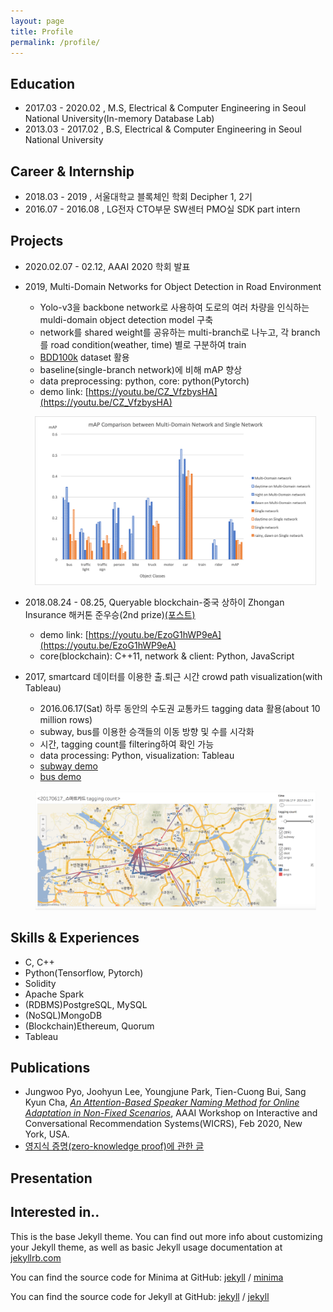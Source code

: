 ```yaml
---
layout: page
title: Profile
permalink: /profile/
---
```


## Education

* 2017.03 - 2020.02 , M.S, Electrical & Computer Engineering in Seoul National University(In-memory Database Lab)
* 2013.03 - 2017.02 , B.S, Electrical & Computer Engineering in Seoul National University

## Career & Internship

* 2018.03 - 2019    , 서울대학교 블록체인 학회 Decipher 1, 2기
* 2016.07 - 2016.08 , LG전자 CTO부문 SW센터 PMO실 SDK part intern 

## Projects

* 2020.02.07 - 02.12, AAAI 2020 학회 발표

* 2019, Multi-Domain Networks for Object Detection in Road Environment
    - Yolo-v3을 backbone network로 사용하여 도로의 여러 차량을 인식하는 muldi-domain object detection model 구축
    - network를 shared weight를 공유하는 multi-branch로 나누고, 각 branch를 road condition(weather, time) 별로 구분하여 train
    - [BDD100k](https://bair.berkeley.edu/blog/2018/05/30/bdd/) dataset 활용
    - baseline(single-branch network)에 비해 mAP 향상
    - data preprocessing: python, core: python(Pytorch)
    - demo link: [https://youtu.be/CZ_VfzbysHA](https://youtu.be/CZ_VfzbysHA)
    <p align="center">
      <img src="/files/profile/mAP_mdnet.png" alt="mAP comparison between multi-domain network and single-domain network" width="450"/>
    </p>

* 2018.08.24 - 08.25, Queryable blockchain-중국 상하이 Zhongan Insurance 해커톤 준우승(2nd prize)[(포스트)](/_posts/2018-08-26/2018-08-26-zhongan_hackathon.markdown)
    - demo link: [https://youtu.be/EzoG1hWP9eA](https://youtu.be/EzoG1hWP9eA)
    - core(blockchain): C++11, network & client: Python, JavaScript

* 2017, smartcard 데이터를 이용한 출.퇴근 시간 crowd path visualization(with Tableau)
    - 2016.06.17(Sat) 하루 동안의 수도권 교통카드 tagging data 활용(about 10 million rows)
    - subway, bus를 이용한 승객들의 이동 방향 및 수를 시각화
    - 시간, tagging count를 filtering하여 확인 가능
    - data processing: Python, visualization: Tableau
    - [subway demo](https://public.tableau.com/profile/.3518#!/vizhome/bus_v0_2/1?publish=yes)
    - [bus demo](https://public.tableau.com/profile/.3518#!/vizhome/bus_v0_2_onlybus/1?publish=yes)    
    <p align="center">
      <img src="/files/profile/smartcard_subway.png" alt="example of visualization for smartcard:subway" width="450"/>
    </p>

## Skills & Experiences

* C, C++
* Python(Tensorflow, Pytorch)
* Solidity
* Apache Spark
* (RDBMS)PostgreSQL, MySQL
* (NoSQL)MongoDB
* (Blockchain)Ethereum, Quorum
* Tableau

## Publications

* Jungwoo Pyo, Joohyun Lee, Youngjune Park, Tien-Cuong Bui, Sang Kyun Cha, [*An Attention-Based Speaker Naming Method for Online Adaptation in Non-Fixed Scenarios*](http://arxiv.org/abs/1912.00649), AAAI Workshop on Interactive and Conversational Recommendation Systems(WICRS), Feb 2020, New York, USA.
* [영지식 증명(zero-knowledge proof)에 관한 글](https://medium.com/decipher-media/zero-knowledge-proof-chapter-1-introduction-to-zero-knowledge-proof-zk-snarks-6475f5e9b17b) 

## Presentation


## Interested in..


This is the base Jekyll theme. You can find out more info about customizing your Jekyll theme, as well as basic Jekyll usage documentation at [jekyllrb.com](https://jekyllrb.com/)

You can find the source code for Minima at GitHub:
[jekyll][jekyll-organization] /
[minima](https://github.com/jekyll/minima)

You can find the source code for Jekyll at GitHub:
[jekyll][jekyll-organization] /
[jekyll](https://github.com/jekyll/jekyll)


[jekyll-organization]: https://github.com/jekyll
